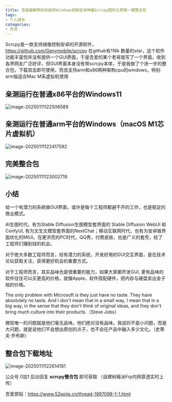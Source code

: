 ```yaml
---
title: 吾爱破解网友封装的Windows控制安卓神器Scrcpy图形化界面一键整合包
tags:
- 个人成长
categories:
- 杂谈
---
```


Scrcpy是一款支持镜像控制安卓的开源软件，https://github.com/Genymobile/scrcpy 在github有116k 数量的star，这个软件功能丰富但并没有提供一个GUI界面，于是吾爱的某个老哥就写了一个界面，收到各界网友广泛好评，但GUI界面本身没有带scrcpy本体，于是我做了个进一步的整合包，下载双击即可使用，而且支持arm和x86两种架构cpu的windows，特别arm版适合Mac M系虚拟机使用

## 亲测运行在普通x86平台的Windows11


![image-20250111122506589](https://cdn.fangyuanxiaozhan.com/assets/1736569507175FxiSHKDe.png)


## 亲测运行在普通arm平台的Windows（macOS M1芯片虚拟机）

![image-20250111122417592](https://cdn.fangyuanxiaozhan.com/assets/1736569459386fxNMadkQ.png)



## 完美整合包 

![image-20250111123002719](https://cdn.fangyuanxiaozhan.com/assets/1736569803451ndwitits.png)




## 小结

给一个有潜力的系统做GUI界面，或许是每个工程师都避不开的工作，也是稳定的商业模式。

AI生图时代，有为Stable Diffusion生图模型套界面的 Stable Diffusion WebUI 和 ConfyUI,  有为文生文模型套界面的NextChat；移动互联网时代，也有为安卓做界面优化的MIUI。在更洪荒的PC时代，QQ秀，付费皮肤，也是广义的套壳，给了工程师们赚到钱的机会。

对于绝大多数工程师而言，给有潜力的系统，开发好用的GUI交互界面，是在技术论坛获取关注，获得更好机会的重要方式。

对于工程师而言，其实品味也是很重要的能力，如果大家都开发GUI, 更有品味的软件往往可以买更高的价格，就像Apple，软件搭配硬件，把内存与硬盘卖出金子般的价格。

The only problem with Microsoft is they just have no taste. They have absolutely no taste. And I don't mean that in a small way, I mean that in a big way, in the sense that they don't think of original ideas, and they don't bring much culture into their products.（Steve Jobs）

微软唯一的问题就是他们毫无品味。他们绝对没有品味。我说的不是小问题，而是大问题，就是说他们不会想出原创的点子，也不会在产品中融入多少文化。（史蒂夫·乔布斯）

## 整合包下载地址

![image-20250111122614181](https://cdn.fangyuanxiaozhan.com/assets/1736569574818zfJ8EfPJ.png)

公众号 0加1 后台回复 **scrcpy整合包** 即可获取 （自建树莓派Frp内网穿透实时上传）

吾爱原贴：https://www.52pojie.cn/thread-1997098-1-1.html


